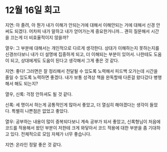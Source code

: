 # 12월 16일 회고

지연: 아 졸려, 아 뭔가 내가 이해가 안되는거에 대해서 이해안되는 거에 대해서 신경 안써도 되겠다. 어차피 내가 말하고 내가 얻어가는게 중요한거니까... 괜히 질문해서 시간을 끄는게 더 비효율적이지 않을까?

열우: 그 부분에 대해서는 개인적으로 다르게 생각한다. 상대가 이해하는지 못하는지를 신경쓰다보니 내가 더 설명에 집중하게 되고, 
더 이해되는 부분이 있어서. 나한테도 도움이 되고, 상대에게도 도움이 된다고 생각해서 그게 좋은 것 같다. 

지연: 좋다! 그러면은 잘 정리해서 전달될 수 있도록 노력해서 피드백 오가는데 시간을 줄일 수 있도록 노력하면 좋겠다.
내가 보통 성격상 책을 완독할때 다른걸 왔다갔다 병행해서 해도 되는지? 

열우, 신록: 걱정 안하셔도 될 것 같다.

신록: 세 명이서 하는게 공통적인게 많아서 좋았고, 더 열심히 해야겠다는 생각이 들었다. 특별히 나쁜점은 없었고 좋았다.

열우: 공부하는 내용이 많이 중복되다보니 계속 공부가 되서 좋았고, 신록형님이 처음에 코드를 적용해서 왔던 부분이 저한테 크게 와닿아서 코드 적용에 대한 부분을 좀 기대하고 있다.
전체적으로 모임 자체가 너무 좋습니다.

지연: 온라인 정말 좋은 것 같다.




